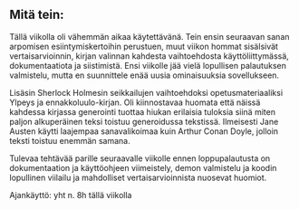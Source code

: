 ## Mitä tein:
Tällä viikolla oli vähemmän aikaa käytettävänä. Tein ensin seuraavan sanan arpomisen esiintymiskertoihin perustuen,
muut viikon hommat sisälsivät vertaisarvioinnin, kirjan valinnan kahdesta vaihtoehdosta käyttöliittymässä, dokumentaatiota ja siistimistä. 
Ensi viikolle jää vielä lopullisen palautuksen valmistelu, mutta en suunnittele enää uusia ominaisuuksia sovellukseen.

Lisäsin Sherlock Holmesin seikkailujen vaihtoehdoksi opetusmateriaaliksi Ylpeys ja ennakkoluulo-kirjan.
Oli kiinnostavaa huomata että näissä kahdessa kirjassa generointi tuottaa hiukan erilaisia tuloksia siinä miten paljon alkuperäinen teksi toistuu generoidussa tekstissä.
Ilmeisesti Jane Austen käytti laajempaa sanavalikoimaa kuin Arthur Conan Doyle, jolloin teksti toistuu enemmän samana.

Tulevaa tehtävää parille seuraavalle viikolle ennen loppupalautusta on dokumentaation ja käyttöohjeen viimeistely, demon valmistelu ja koodin lopullinen viilailu ja mahdolliset vertaisarvioinnista nuosevat huomiot.

Ajankäyttö: yht n. 8h tällä viikolla
